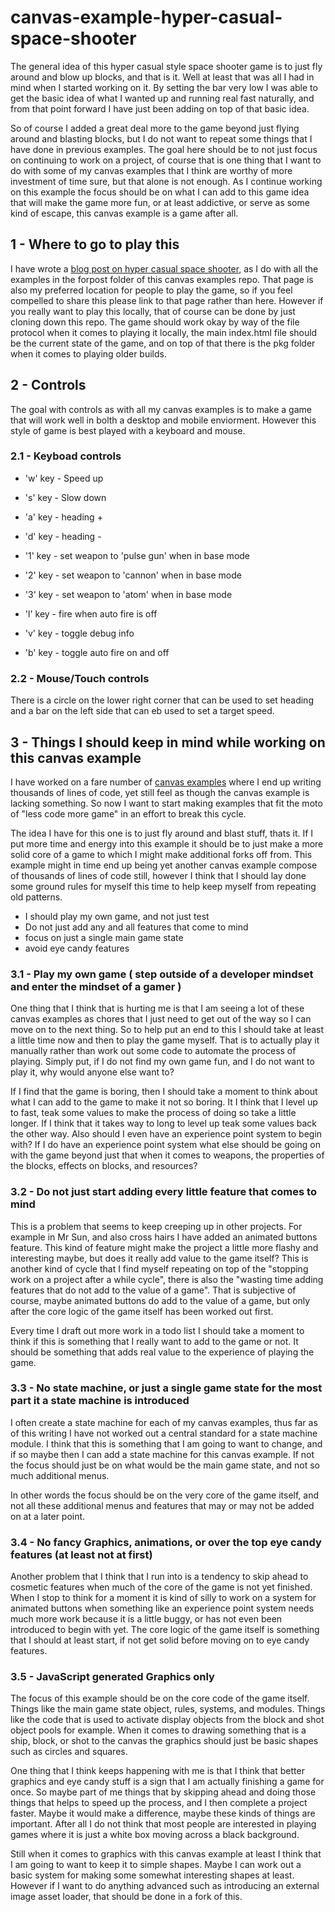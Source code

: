 # canvas-example-hyper-casual-space-shooter

The general idea of this hyper casual style space shooter game is to just fly around and blow up blocks, and that is it. Well at least that was all I had in mind when I started working on it. By setting the bar very low I was able to get the basic idea of what I wanted up and running real fast naturally, and from that point forward I have just been adding on top of that basic idea.

So of course I added a great deal more to the game beyond just flying around and blasting blocks, but I do not want to repeat some things that I have done in previous examples. The goal here should be to not just focus on continuing to work on a project, of course that is one thing that I want to do with some of my canvas examples that I think are worthy of more investment of time sure, but that alone is not enough. As I continue working on this example the focus should be on what I can add to this game idea that will make the game more fun, or at least addictive, or serve as some kind of escape, this canvas example is a game after all.

## 1 - Where to go to play this

I have wrote a [blog post on hyper casual space shooter](https://dustinpfister.github.io/2020/12/11/canvas-example-hyper-casual-space-shooter/), as I do with all the examples in the forpost folder of this canvas examples repo. That page is also my preferred location for people to play the game, so if you feel compelled to share this please link to that page rather than here. However if you really want to play this locally, that of course can be done by just cloning down this repo. The game should work okay by way of the file protocol when it comes to playing it locally, the main index.html file should be the current state of the game, and on top of that there is the pkg folder when it comes to playing older builds.

## 2 - Controls

The goal with controls as with all my canvas examples is to make a game that will work well in bolth a desktop and mobile enviorment. However this style of game is best played with a keyboard and mouse.

### 2.1 - Keyboad controls

* 'w' key - Speed up
* 's' key - Slow down
* 'a' key - heading +
* 'd' key - heading -

* '1' key - set weapon to 'pulse gun' when in base mode
* '2' key - set weapon to 'cannon' when in base mode
* '3' key - set weapon to 'atom' when in base mode

* 'l' key - fire when auto fire is off
* 'v' key - toggle debug info
* 'b' key - toggle auto fire on and off

### 2.2 - Mouse/Touch controls

There is a circle on the lower right corner that can be used to set heading and a bar on the left side that can eb used to set a target speed.

## 3 - Things I should keep in mind while working on this canvas example

I have worked on a fare number of [canvas examples](https://dustinpfister.github.io/2020/03/23/canvas-example/) where I end up writing thousands of lines of code, yet still feel as though the canvas example is lacking something. So now I want to start making examples that fit the moto of "less code more game" in an effort to break this cycle. 

The idea I have for this one is to just fly around and blast stuff, thats it. If I put more time and energy into this example it should be to just make a more solid core of a game to which I might make additional forks off from. This example might in time end up being yet another canvas example compose of thousands of lines of code still, however I think that I should lay done some ground rules for myself this time to help keep myself from repeating old patterns.

* I should play my own game, and not just test
* Do not just add any and all features that come to mind
* focus on just a single main game state
* avoid eye candy features

### 3.1 - Play my own game ( step outside of a developer mindset and enter the mindset of a gamer )

One thing that I think that is hurting me is that I am seeing a lot of these canvas examples as chores that I just need to get out of the way so I can move on to the next thing. So to help put an end to this I should take at least a little time now and then to play the game myself. That is to actually play it manually rather than work out some code to automate the process of playing. Simply put, if I do not find my own game fun, and I do not want to play it, why would anyone else want to?

If I find that the game is boring, then I should take a moment to think about what I can add to the game to make it not so boring. It I think that I level up to fast, teak some values to make the process of doing so take a little longer. If I think that it takes way to long to level up teak some values back the other way. Also should I even have an experience point system to begin with? If I do have an experience point system what else should be going on with the game beyond just that when it comes to weapons, the properties of the blocks, effects on blocks, and resources?

### 3.2 - Do not just start adding every little feature that comes to mind

This is a problem that seems to keep creeping up in other projects. For example in Mr Sun, and also cross hairs I have added an animated buttons feature. This kind of feature might make the project a little more flashy and interesting maybe, but does it really add value to the game itself? This is another kind of cycle that I find myself repeating on top of the "stopping work on a project after a while cycle", there is also the "wasting time adding features that do not add to the value of a game". That is subjective of course, maybe animated buttons do add to the value of a game, but only after the core logic of the game itself has been worked out first.

Every time I draft out more work in a todo list I should take a moment to think if this is something that I really want to add to the game or not. It should be something that adds real value to the experience of playing the game.

### 3.3 - No state machine, or just a single game state for the most part it a state machine is introduced

I often create a state machine for each of my canvas examples, thus far as of this writing I have not worked out a central standard for a state machine module. I think that this is something that I am going to want to change, and if so maybe then I can add a state machine for this canvas example. If not the focus should just be on what would be the main game state, and not so much additional menus. 

In other words the focus should be on the very core of the game itself, and not all these additional menus and features that may or may not be added on at a later point.

### 3.4 - No fancy Graphics, animations, or over the top eye candy features (at least not at first)

Another problem that I think that I run into is a tendency to skip ahead to cosmetic features when much of the core of the game is not yet finished. When I stop to think for a moment it is kind of silly to work on a system for animated buttons when something like an experience point system needs much more work because it is a little buggy, or has not even been introduced to begin with yet. The core logic of the game itself is something that I should at least start, if not get solid before moving on to eye candy features.

### 3.5 - JavaScript generated Graphics only

The focus of this example should be on the core code of the game itself. Things like the main game state object, rules, systems, and modules. Things like the code that is used to activate display objects from the block and shot object pools for example. When it comes to drawing something that is a ship, block, or shot to the canvas the graphics should just be basic shapes such as circles and squares.

One thing that I think keeps happening with me is that I think that better graphics and eye candy stuff is a sign that I am actually finishing a game for once. So maybe part of me things that by skipping ahead and doing those things that helps to speed up the process, and I then complete a project faster. Maybe it would make a difference, maybe these kinds of things are important. After all I do not think that most people are interested in playing games where it is just a white box moving across a black background.

Still when it comes to graphics with this canvas example at least I think that I am going to want to keep it to simple shapes. Maybe I can work out a basic system for making some somewhat interesting shapes at least. However if I want to do anything advanced such as introducing an external image asset loader, that should be done in a fork of this.


